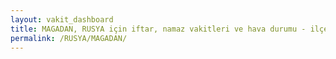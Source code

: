 ```yaml
---
layout: vakit_dashboard
title: MAGADAN, RUSYA için iftar, namaz vakitleri ve hava durumu - ilçe/eyalet seç
permalink: /RUSYA/MAGADAN/
---
```


<script type="text/javascript">
  var GLOBAL_COUNTRY = 'RUSYA';
  var GLOBAL_CITY = 'MAGADAN';
  var GLOBAL_STATE = '';
  var lat = 72;
  var lon = 21;
</script>
